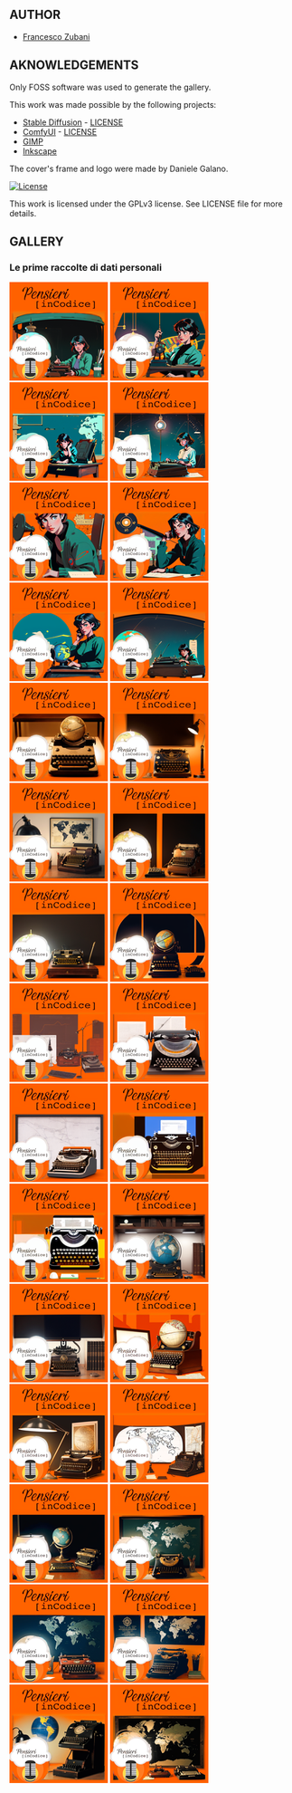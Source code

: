 ## AUTHOR

- [Francesco Zubani](https://www.linkedin.com/in/francesco-zubani-5957081a6/)

## AKNOWLEDGEMENTS

Only FOSS software was used to generate the gallery.

This work was made possible by the following projects:

- [Stable Diffusion](https://github.com/CompVis/stable-diffusion) - [LICENSE](https://github.com/CompVis/stable-diffusion/blob/main/LICENSE)
- [ComfyUI](https://github.com/comfyanonymous/ComfyUI) - [LICENSE](https://github.com/comfyanonymous/ComfyUI/blob/master/LICENSE)
- [GIMP](https://www.gimp.org/)
- [Inkscape](https://inkscape.org/)

The cover's frame and logo were made by Daniele Galano.

[![License](https://img.shields.io/badge/License-GPL%20v3-blue.svg)](http://www.gnu.org/licenses/gpl-3.0)

This work is licensed under the GPLv3 license.
See LICENSE file for more details.

## GALLERY

### Le prime raccolte di dati personali

<div class="gallery">
  <a href="PIC73_01.png"><img class="thumbnail" src="./thumbs/PIC73_01.png" alt="PIC73_01"></a>
  <a href="PIC73_02.png"><img class="thumbnail" src="./thumbs/PIC73_02.png" alt="PIC73_02"></a>
  <a href="PIC73_03.png"><img class="thumbnail" src="./thumbs/PIC73_03.png" alt="PIC73_03"></a>
  <a href="PIC73_04.png"><img class="thumbnail" src="./thumbs/PIC73_04.png" alt="PIC73_04"></a>
  <a href="PIC73_05.png"><img class="thumbnail" src="./thumbs/PIC73_05.png" alt="PIC73_05"></a>
  <a href="PIC73_06.png"><img class="thumbnail" src="./thumbs/PIC73_06.png" alt="PIC73_06"></a>
  <a href="PIC73_07.png"><img class="thumbnail" src="./thumbs/PIC73_07.png" alt="PIC73_07"></a>
  <a href="PIC73_08.png"><img class="thumbnail" src="./thumbs/PIC73_08.png" alt="PIC73_08"></a>
  <a href="PIC73_09.png"><img class="thumbnail" src="./thumbs/PIC73_09.png" alt="PIC73_09"></a>
  <a href="PIC73_10.png"><img class="thumbnail" src="./thumbs/PIC73_10.png" alt="PIC73_10"></a>
  <a href="PIC73_11.png"><img class="thumbnail" src="./thumbs/PIC73_11.png" alt="PIC73_11"></a>
  <a href="PIC73_12.png"><img class="thumbnail" src="./thumbs/PIC73_12.png" alt="PIC73_12"></a>
  <a href="PIC73_13.png"><img class="thumbnail" src="./thumbs/PIC73_13.png" alt="PIC73_13"></a>
  <a href="PIC73_14.png"><img class="thumbnail" src="./thumbs/PIC73_14.png" alt="PIC73_14"></a>
  <a href="PIC73_15.png"><img class="thumbnail" src="./thumbs/PIC73_15.png" alt="PIC73_15"></a>
  <a href="PIC73_16.png"><img class="thumbnail" src="./thumbs/PIC73_16.png" alt="PIC73_16"></a>
  <a href="PIC73_17.png"><img class="thumbnail" src="./thumbs/PIC73_17.png" alt="PIC73_17"></a>
  <a href="PIC73_18.png"><img class="thumbnail" src="./thumbs/PIC73_18.png" alt="PIC73_18"></a>
  <a href="PIC73_19.png"><img class="thumbnail" src="./thumbs/PIC73_19.png" alt="PIC73_19"></a>
  <a href="PIC73_20.png"><img class="thumbnail" src="./thumbs/PIC73_20.png" alt="PIC73_20"></a>
  <a href="PIC73_21.png"><img class="thumbnail" src="./thumbs/PIC73_21.png" alt="PIC73_21"></a>
  <a href="PIC73_22.png"><img class="thumbnail" src="./thumbs/PIC73_22.png" alt="PIC73_22"></a>
  <a href="PIC73_23.png"><img class="thumbnail" src="./thumbs/PIC73_23.png" alt="PIC73_23"></a>
  <a href="PIC73_24.png"><img class="thumbnail" src="./thumbs/PIC73_24.png" alt="PIC73_24"></a>
  <a href="PIC73_25.png"><img class="thumbnail" src="./thumbs/PIC73_25.png" alt="PIC73_25"></a>
  <a href="PIC73_26.png"><img class="thumbnail" src="./thumbs/PIC73_26.png" alt="PIC73_26"></a>
  <a href="PIC73_27.png"><img class="thumbnail" src="./thumbs/PIC73_27.png" alt="PIC73_27"></a>
  <a href="PIC73_28.png"><img class="thumbnail" src="./thumbs/PIC73_28.png" alt="PIC73_28"></a>
  <a href="PIC73_29.png"><img class="thumbnail" src="./thumbs/PIC73_29.png" alt="PIC73_29"></a>
  <a href="PIC73_30.png"><img class="thumbnail" src="./thumbs/PIC73_30.png" alt="PIC73_30"></a>
</div>
</body>
</html>
